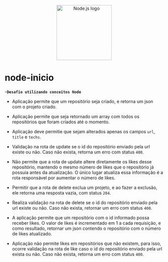 <p align="center">
  <a title="node.js authors / Public domain" href="https://commons.wikimedia.org/wiki/File:Node.js_logo.svg"><img width="175" alt="Node.js logo" src="https://upload.wikimedia.org/wikipedia/commons/thumb/d/d9/Node.js_logo.svg/512px-Node.js_logo.svg.png"></a>

# node-inicio
-**`Desafio utilizando conceitos Node`**

- Aplicação permite que um repositório seja criado, e retorna um json com o projeto criado.

- Aplicação permite que seja retornado um array com todos os repositórios que foram criados até o momento.

- Aplicação deve permitie que sejam alterados apenas os campos `url`, `title` e `techs`.

- Validação na rota de update se o id do repositório enviado pela url existe ou não. Caso não exista, retorna um erro com status `400`.

- Não permite que a rota de update altere diretamente os likes desse repositório, mantendo o mesmo número de likes que o repositório já possuia antes da atualização. O único lugar atualiza essa informação é a rota responsável por aumentar o número de likes.

- Permitir que a rota de delete exclua um projeto, e ao fazer a exclusão, ele retorna uma resposta vazia, com status `204`.

- Realiza validação na rota de delete se o id do repositório enviado pela url existe ou não. Caso não exista, retornar um erro com status `400`.

- A aplicação permite que um repositório com o id informado possa receber likes. O valor de likes é incrementado em 1 a cada requisição, e como resultado, retornar um json contendo o repositório com o número de likes atualizado.

- Aplicação não permite likes em repositórios que não existem, para isso, ocorre validação na rota de like caso o id do repositório enviado pela url exista ou não. Caso não exista, retorna um erro com status `400`.


